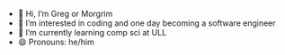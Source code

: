 - 👋 Hi, I’m Greg or Morgrim
- 👀 I’m interested in coding and one day becoming a software engineer
- 🌱 I’m currently learning comp sci at ULL
- 😄 Pronouns: he/him

<!---
Morgrimmm/Morgrimmm is a ✨ special ✨ repository because its `README.md` (this file) appears on your GitHub profile.
You can click the Preview link to take a look at your changes.
--->
